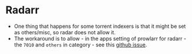 # Radarr 

- One thing that happens for some torrent indexers is that it might be set as others/misc, so radar does not allow it.
- The workaround is to allow - in the apps setting of prowlarr for radarr - the `7010` and `others` in category - see this [github issue](https://github.com/Jackett/Jackett/issues/8961#:~:text=wait%2C%20or%20add-,7010,-to%20the%20categories).